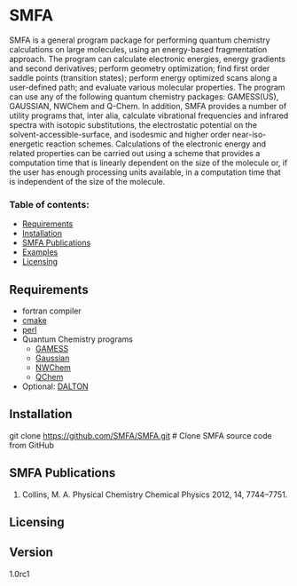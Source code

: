 # SMFA

SMFA is a general program package for performing quantum chemistry calculations on large
molecules, using an energy-based fragmentation approach. The program can calculate
electronic energies, energy gradients and second derivatives; perform geometry
optimization; find first order saddle points (transition states); perform energy optimized
scans along a user-defined path; and evaluate various molecular properties. The program
can use any of the following quantum chemistry packages: GAMESS(US), GAUSSIAN,
NWChem and Q-Chem. In addition, SMFA provides a number of utility programs that, inter
alia, calculate vibrational frequencies and infrared spectra with isotopic substitutions, the
electrostatic potential on the solvent-accessible-surface, and isodesmic and higher order
near-iso-energetic reaction schemes. Calculations of the electronic energy and related
properties can be carried out using a scheme that provides a computation time that is
linearly dependent on the size of the molecule or, if the user has enough processing units
available, in a computation time that is independent of the size of the molecule.

### Table of contents:

* [Requirements](#requirements)
* [Installation](#installation)
* [SMFA Publications](#SMFA-Publications)
* [Examples](/doc/testcases)
* [Licensing](#Licensing)

## Requirements
* fortran compiler
* [cmake](https://cmake.org/)
* [perl](https://www.perl.org/)
* Quantum Chemistry programs
    - [GAMESS](http://www.msg.ameslab.gov/gamess/)
    - [Gaussian](http://gaussian.com/)
    - [NWChem](http://www.nwchem-sw.org/)
    - [QChem](http://www.q-chem.com/)
* Optional: [DALTON](http://daltonprogram.org/)

## Installation

git clone https://github.com/SMFA/SMFA.git      # Clone SMFA source code from GitHub

## SMFA Publications
1. Collins, M. A. Physical Chemistry Chemical Physics 2012, 14, 7744–7751.

## Licensing


## Version
1.0rc1
